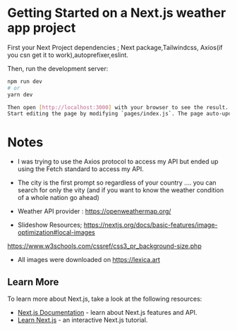 # Getting Started on a Next.js weather app project

First your Next Project dependencies ; Next package,Tailwindcss, Axios(if you csn get it to work),autoprefixer,eslint.

Then, run the development server:

```bash
npm run dev
# or
yarn dev

Then open [http://localhost:3000] with your browser to see the result.
Start editing the page by modifying `pages/index.js`. The page auto-updates as you edit the file.

```

# Notes

- I was trying to use the Axios protocol to access my API but ended up using the Fetch standard to access my API.

- The city is the first prompt so regardless of your country .... you can search for only the vity (and if you want to know the weather condition of a whole nation go ahead)

- Weather API provider : https://openweathermap.org/

- Slideshow Resources;
https://nextjs.org/docs/basic-features/image-optimization#local-images

https://www.w3schools.com/cssref/css3_pr_background-size.php

- All images were downloaded on https://lexica.art

## Learn More

To learn more about Next.js, take a look at the following resources:

- [Next.js Documentation](https://nextjs.org/docs) - learn about Next.js features and API.
- [Learn Next.js](https://nextjs.org/learn) - an interactive Next.js tutorial.

